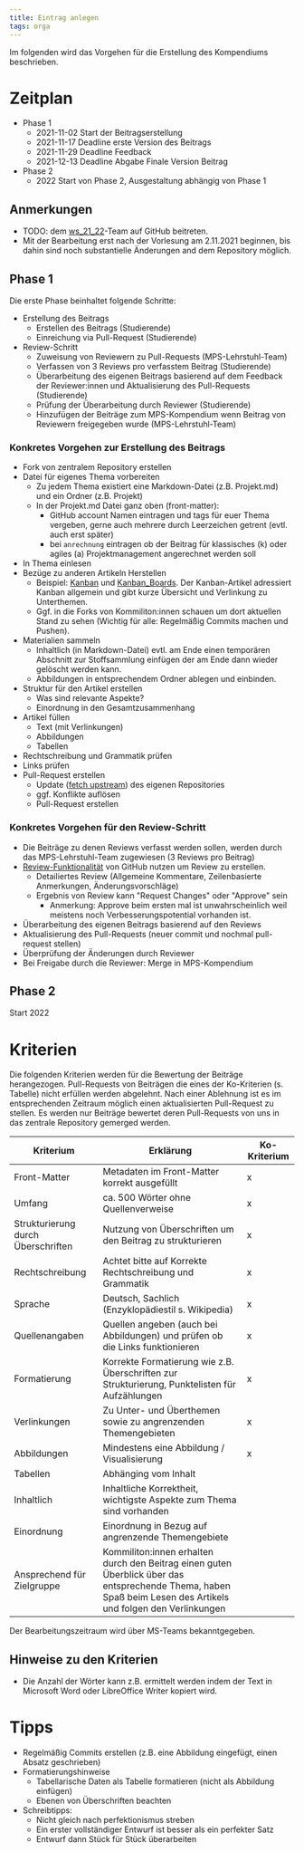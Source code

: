 ```yaml
---
title: Eintrag anlegen
tags: orga
---
```


Im folgenden wird das Vorgehen für die Erstellung des Kompendiums beschrieben.

# Zeitplan

* Phase 1
  - 2021-11-02 Start der Beitragserstellung
  - 2021-11-17 Deadline erste Version des Beitrags
  - 2021-11-29 Deadline Feedback
  - 2021-12-13 Deadline Abgabe Finale Version Beitrag
* Phase 2
  - 2022 Start von Phase 2, Ausgestaltung abhängig von Phase 1
  
## Anmerkungen

* TODO: dem [ws_21_22](https://github.com/orgs/ManagingProjectsSuccessfully/teams/ws_21_22)-Team auf GitHub beitreten.
* Mit der Bearbeitung erst nach der Vorlesung am 2.11.2021 beginnen, bis dahin sind noch substantielle Änderungen and dem Repository möglich.
  
## Phase 1

Die erste Phase beinhaltet folgende Schritte:
* Erstellung des Beitrags
  - Erstellen des Beitrags (Studierende)
  - Einreichung via Pull-Request (Studierende)
* Review-Schritt
  - Zuweisung von Reviewern zu Pull-Requests (MPS-Lehrstuhl-Team)
  - Verfassen von 3 Reviews pro verfasstem Beitrag (Studierende)
  - Überarbeitung des eigenen Beitrags basierend auf dem Feedback der Reviewer:innen und Aktualisierung des Pull-Requests (Studierende)
  - Prüfung der Überarbeitung durch Reviewer (Studierende)
  - Hinzufügen der Beiträge zum MPS-Kompendium wenn Beitrag von Reviewern freigegeben wurde (MPS-Lehrstuhl-Team)

  
### Konkretes Vorgehen zur Erstellung des Beitrags

* Fork von zentralem Repository erstellen
* Datei für eigenes Thema vorbereiten
  - Zu jedem Thema existiert eine Markdown-Datei (z.B. Projekt.md) und ein Ordner (z.B. Projekt)
  - In der Projekt.md Datei ganz oben (front-matter):
    - GitHub account Namen eintragen und tags für euer Thema vergeben, gerne auch mehrere durch Leerzeichen getrent (evtl. auch erst später)
    - bei `anrechnung` eintragen ob der Beitrag für klassisches (k) oder agiles (a) Projektmanagement angerechnet werden soll
* In Thema einlesen
* Bezüge zu anderen Artikeln Herstellen
  - Beispiel: [Kanban](kb/Kanban.md) und [Kanban_Boards](kb/Kanban_Boards.md). Der Kanban-Artikel adressiert Kanban allgemein und gibt kurze Übersicht und Verlinkung zu Unterthemen.
  - Ggf. in die Forks von Kommiliton:innen schauen um dort aktuellen Stand zu sehen (Wichtig für alle: Regelmäßig Commits machen und Pushen).
* Materialien sammeln
  - Inhaltlich (in Markdown-Datei) evtl. am Ende einen temporären Abschnitt zur Stoffsammlung einfügen der am Ende dann wieder gelöscht werden kann. 
  - Abbildungen in entsprechendem Ordner ablegen und einbinden.
* Struktur für den Artikel erstellen
  - Was sind relevante Aspekte?
  - Einordnung in den Gesamtzusammenhang
* Artikel füllen
  - Text (mit Verlinkungen)
  - Abbildungen
  - Tabellen
* Rechtschreibung und Grammatik prüfen
* Links prüfen
* Pull-Request erstellen
  - Update ([fetch upstream](https://docs.github.com/en/github/collaborating-with-pull-requests/working-with-forks/syncing-a-fork)) des eigenen Repositories
  - ggf. Konflikte auflösen
  - Pull-Request erstellen
  
### Konkretes Vorgehen für den Review-Schritt

* Die Beiträge zu denen Reviews verfasst werden sollen, werden durch das MPS-Lehrstuhl-Team zugewiesen (3 Reviews pro Beitrag)
* [Review-Funktionalität](https://docs.github.com/en/github/collaborating-with-pull-requests/reviewing-changes-in-pull-requests) von GitHub nutzen um Review zu erstellen.
  - Detailiertes Review (Allgemeine Kommentare, Zeilenbasierte Anmerkungen, Änderungsvorschläge)
  - Ergebnis von Review kann "Request Changes" oder "Approve" sein
    - Anmerkung: Approve beim ersten mal ist unwahrscheinlich weil meistens noch Verbesserungspotential vorhanden ist.
* Überarbeitung des eigenen Beitrags basierend auf den Reviews
* Aktualisierung des Pull-Requests (neuer commit und nochmal pull-request stellen)
* Überprüfung der Änderungen durch Reviewer
* Bei Freigabe durch die Reviewer: Merge in MPS-Kompendium

## Phase 2

Start 2022



# Kriterien

Die folgenden Kriterien werden für die Bewertung der Beiträge herangezogen. Pull-Requests von Beiträgen die eines der Ko-Kriterien (s. Tabelle) nicht erfüllen werden abgelehnt. Nach einer Ablehnung ist es im entsprechenden Zeitraum möglich einen aktualisierten Pull-Request zu stellen. Es werden nur Beiträge bewertet deren Pull-Requests von uns in das zentrale Repository gemerged werden.

| Kriterium | Erklärung | Ko-Kriterium |
|-----|---|---|
| Front-Matter | Metadaten im Front-Matter korrekt ausgefüllt | x |
| Umfang | ca. 500 Wörter ohne Quellenverweise | x |
| Strukturierung durch Überschriften | Nutzung von Überschriften um den Beitrag zu strukturieren | x |
| Rechtschreibung | Achtet bitte auf Korrekte Rechtschreibung und Grammatik | x |
| Sprache | Deutsch, Sachlich (Enzyklopädiestil s. Wikipedia) | x |
| Quellenangaben | Quellen angeben (auch bei Abbildungen) und prüfen ob die Links funktionieren | x |
| Formatierung | Korrekte Formatierung wie z.B. Überschriften zur Strukturierung, Punktelisten für Aufzählungen | x |
| Verlinkungen | Zu Unter- und Überthemen sowie zu angrenzenden Themengebieten | x |
| Abbildungen | Mindestens eine Abbildung / Visualisierung | x |
| Tabellen | Abhänging vom Inhalt | |
| Inhaltlich | Inhaltliche Korrektheit, wichtigste Aspekte zum Thema sind vorhanden |
| Einordnung | Einordnung in Bezug auf angrenzende Themengebiete |
| Ansprechend für Zielgruppe | Kommiliton:innen erhalten durch den Beitrag einen guten Überblick über das entsprechende Thema, haben Spaß beim Lesen des Artikels und folgen den Verlinkungen |


Der Bearbeitungszeitraum wird über MS-Teams bekanntgegeben.

## Hinweise zu den Kriterien

* Die Anzahl der Wörter kann z.B. ermittelt werden indem der Text in Microsoft Word oder LibreOffice Writer kopiert wird.

# Tipps

* Regelmäßig Commits erstellen (z.B. eine Abbildung eingefügt, einen Absatz geschrieben)
* Formatierungshinweise
  - Tabellarische Daten als Tabelle formatieren (nicht als Abbildung einfügen)
  - Ebenen von Überschriften beachten
* Schreibtipps:
  - Nicht gleich nach perfektionismus streben
  - Ein erster vollständiger Entwurf ist besser als ein perfekter Satz
  - Entwurf dann Stück für Stück überarbeiten
